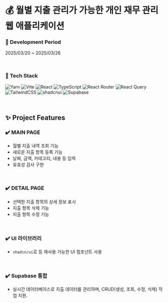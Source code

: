 <!-- ####### 헤더 -->

# :moneybag: 월별 지출 관리가 가능한 개인 재무 관리 웹 애플리케이션
<!-- ####### 프로젝트 소개 -->

<!-- 기간 -->

### :calendar: **Development Period**
2025/03/20 ~ 2025/03/26

<br/>
<!-- 테크 스택 -->

### :gem: **Tech Stack**
![Yarn](https://img.shields.io/badge/yarn-%232C8EBB.svg?style=for-the-badge&logo=yarn&logoColor=white)
![Vite](https://img.shields.io/badge/vite-%23646CFF.svg?style=for-the-badge&logo=vite&logoColor=white)
![React](https://img.shields.io/badge/react-%2320232a.svg?style=for-the-badge&logo=react&logoColor=%2361DAFB)
![TypeScript](https://img.shields.io/badge/typescript-%23007ACC.svg?style=for-the-badge&logo=typescript&logoColor=white)
![React Router](https://img.shields.io/badge/React_Router-CA4245?style=for-the-badge&logo=react-router&logoColor=white)
![React Query](https://img.shields.io/badge/-React%20Query-FF4154?style=for-the-badge&logo=react%20query&logoColor=white)
![TailwindCSS](https://img.shields.io/badge/tailwindcss-%2338B2AC.svg?style=for-the-badge&logo=tailwind-css&logoColor=white)
![shadcnui](https://img.shields.io/badge/shadcnui-000000?style=for-the-badge&logo=supabase&logoColor=white)
![Supabase](https://img.shields.io/badge/Supabase-3ECF8E?style=for-the-badge&logo=supabase&logoColor=white)


<br/>

<!-- ####### 프로젝트 특징 -->

<!-- 제목 -->
## :sparkles: Project Features

<!-- 특징 하나 -->
### :heavy_check_mark: **MAIN PAGE**
- 월별 지출 내역 조회 기능
- 새로운 지출 항목 등록 기능
- 날짜, 금액, 카테고리, 내용 등 입력
- 유효성 검사 구현
<br/>

<!-- 특징 둘 -->
### :heavy_check_mark: **DETAIL PAGE**
- 선택한 지출 항목의 상세 정보 표시
- 지출 항목 삭제 기능
- 지출 항목 수정 기능
<br/>
<!-- 특징 셋 -->

### :heavy_check_mark: **UI 라이브러리**
- `shadcn/ui`로 등 재사용 가능한 UI 컴포넌트 사용

<br/>

### :heavy_check_mark: **Supabase 통합**
- 실시간 데이터베이스로 지출 데이터를 관리하며, CRUD(생성, 조회, 수정, 삭제) 작업 지원.

<br/>

